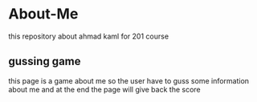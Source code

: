 # About-Me
this repository about ahmad kaml for 201 course
## gussing game
this page is a game about me so the user have to guss some information about me and at the end the page will give back the score 